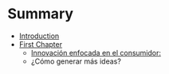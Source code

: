 # Summary

* [Introduction](README.md)
* [First Chapter](chapter1.md)
   * [Innovación enfocada en el consumidor:](innovacion_enfocada_en_el_consumidor.md)
   * ¿Cómo generar más ideas?

